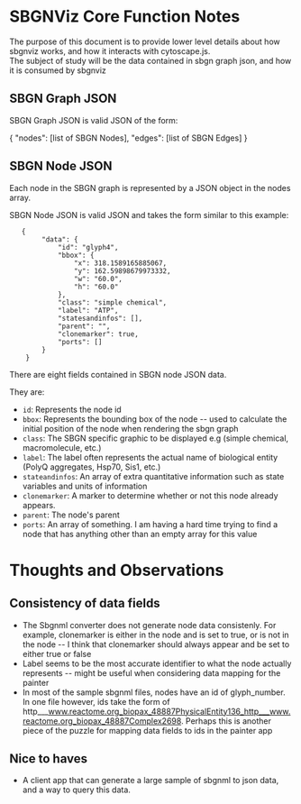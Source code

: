 # SBGNViz Core Function Notes

The purpose of this document is to provide lower level details about how sbgnviz works, and how it interacts with cytoscape.js.  
The subject of study will be the data contained in sbgn graph json, and how it is consumed by sbgnviz

## SBGN Graph JSON

SBGN Graph JSON is valid JSON of the form:

{
  "nodes": [list of SBGN Nodes],
  "edges": [list of SBGN Edges]
}


## SBGN Node JSON
Each node in the SBGN graph is represented by a JSON object in the nodes array.

SBGN Node JSON is valid JSON and takes the form similar to this example:

       {
            "data": {
                "id": "glyph4",
                "bbox": {
                    "x": 318.1589165885067,
                    "y": 162.59898679973332,
                    "w": "60.0",
                    "h": "60.0"
                },
                "class": "simple chemical",
                "label": "ATP",
                "statesandinfos": [],
                "parent": "",
                "clonemarker": true,
                "ports": []
            }
        }

There are eight fields contained in SBGN node JSON data.

They are: 
* ```id```: Represents the node id
* ```bbox```: Represents the bounding box of the node -- used to calculate the initial position of the node when rendering the sbgn graph
* ```class```: The SBGN specific graphic to be displayed e.g (simple chemical, macromolecule, etc.)
* ```label```: The label often represents the actual name of biological entity (PolyQ aggregates, Hsp70, Sis1, etc.)
* ```stateandinfos```: An array of extra quantitative information such as state variables and units of information
* ```clonemarker```: A marker to determine whether or not this node already appears.
* ```parent```: The node's parent
* ```ports```: An array of something.  I am having a hard time trying to find a node that has anything other than an empty array for this value










# Thoughts and Observations

## Consistency of data fields

* The Sbgnml converter does not generate node data consistenly.  For example, clonemarker is either in the node and is set to true, or is not in the node -- I think that clonemarker should always appear and be set to either true or false
* Label seems to be the most accurate identifier to what the node actually represents -- might be useful when considering data mapping for the painter
* In most of the sample sbgnml files, nodes have an id of glyph_number.  In one file however, ids take the form of http___www.reactome.org_biopax_48887PhysicalEntity136_http___www.reactome.org_biopax_48887Complex2698.  Perhaps this is another piece of the puzzle for mapping data fields to ids in the painter app

## Nice to haves

* A client app that can generate a large sample of sbgnml to json data, and a way to query this data.



